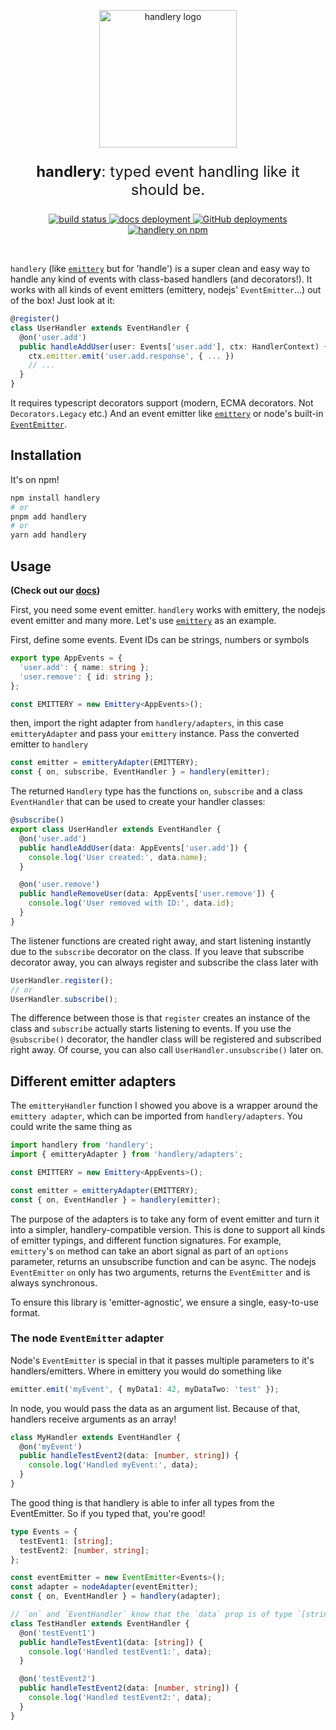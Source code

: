 <p align="center">
  <a href="https://github.com/janis-me/handlery" target="_blank" rel="noopener noreferrer">
    <img width="220px" src="https://handlery.dev/handlery-logo.png" alt="handlery logo">
  </a>
</p>
<p align="center" style="font-size: 1.5rem;">
  <b>handlery</b>: typed event handling like it should be.
</p>
<p align="center">
  <a href="https://handlery.dev">
    <img src="https://img.shields.io/badge/Documentation-online-blue" alt="build status">
  </a>
  <a href="https://app.netlify.com/sites/handlery/deploys">
    <img alt="docs deployment" src="https://img.shields.io/netlify/c3cdf58b-607b-46d3-8bb5-ac3d94070850?style=flat&logo=netlify&label=docs">
  </a>
  <a href="https://github.com/janis-me/handlery/deployments">
    <img alt="GitHub deployments" src="https://img.shields.io/github/deployments/janis-me/handlery/prod?logo=github&label=build">
  </a>
  <a href="https://npmjs.com/package/handlery">
    <img alt="handlery on npm" src="https://img.shields.io/npm/v/handlery?label=npm&labelColor=orange&color=grey">
  </a>
</p>
<br/>

`handlery` (like [`emittery`](https://github.com/sindresorhus/emittery) but for 'handle') is a super clean and easy way to handle any kind of events with class-based handlers (and decorators!). It works with all kinds of event emitters (emittery, nodejs' `EventEmitter`...) out of the box! Just look at it:

```ts
@register()
class UserHandler extends EventHandler {
  @on('user.add')
  public handleAddUser(user: Events['user.add'], ctx: HandlerContext) {
    ctx.emitter.emit('user.add.response', { ... })
    // ...
  }
}
```

It requires typescript decorators support (modern, ECMA decorators. Not `Decorators.Legacy` etc.) And an event emitter like [`emittery`](https://github.com/sindresorhus/emittery) or node's built-in [`EventEmitter`](https://nodejs.org/api/events.html).

## Installation

It's on npm!

```bash
npm install handlery
# or
pnpm add handlery
# or
yarn add handlery
```

## Usage

**(Check out our [docs](https://handlery.dev))**

First, you need some event emitter. `handlery` works with emittery, the nodejs event emitter and many more. Let's use [`emittery`](https://github.com/sindresorhus/emittery) as an example.

First, define some events. Event IDs can be strings, numbers or symbols

```ts
export type AppEvents = {
  'user.add': { name: string };
  'user.remove': { id: string };
};

const EMITTERY = new Emittery<AppEvents>();
```

then, import the right adapter from `handlery/adapters`, in this case `emitteryAdapter` and pass your `emittery` instance. Pass the converted emitter to `handlery`

```ts
const emitter = emitteryAdapter(EMITTERY);
const { on, subscribe, EventHandler } = handlery(emitter);
```

The returned `Handlery` type has the functions `on`, `subscribe` and a class `EventHandler` that can be used to create your handler classes:

```ts
@subscribe()
export class UserHandler extends EventHandler {
  @on('user.add')
  public handleAddUser(data: AppEvents['user.add']) {
    console.log('User created:', data.name);
  }

  @on('user.remove')
  public handleRemoveUser(data: AppEvents['user.remove']) {
    console.log('User removed with ID:', data.id);
  }
}
```

The listener functions are created right away, and start listening instantly due to the `subscribe` decorator on the class. If you leave that subscribe decorator away, you can always register and subscribe the class later with

```ts
UserHandler.register();
// or
UserHandler.subscribe();
```

The difference between those is that `register` creates an instance of the class and `subscribe` actually starts listening to events.
If you use the `@subscribe()` decorator, the handler class will be registered and subscribed right away. Of course, you can also call `UserHandler.unsubscribe()` later on.

## Different emitter adapters

The `emitteryHandler` function I showed you above is a wrapper around the `emittery adapter`, which can be imported from `handlery/adapters`. You could write the same thing as

```ts
import handlery from 'handlery';
import { emitteryAdapter } from 'handlery/adapters';

const EMITTERY = new Emittery<AppEvents>();

const emitter = emitteryAdapter(EMITTERY);
const { on, EventHandler } = handlery(emitter);
```

The purpose of the adapters is to take any form of event emitter and turn it into a simpler, handlery-compatible version. This is done to support all kinds of emitter typings, and different function signatures. For example, `emittery`'s `on` method can take an abort signal as part of an `options` parameter, returns an unsubscribe function and can be async. The nodejs `EventEmitter` `on` only has two arguments, returns the `EventEmitter` and is always synchronous.

To ensure this library is 'emitter-agnostic', we ensure a single, easy-to-use format.

### The node `EventEmitter` adapter

Node's `EventEmitter` is special in that it passes multiple parameters to it's handlers/emitters. Where in emittery you would do something like

```ts
emitter.emit('myEvent', { myData1: 42, myDataTwo: 'test' });
```

In node, you would pass the data as an argument list. Because of that, handlers receive arguments as an array!

```ts
class MyHandler extends EventHandler {
  @on('myEvent')
  public handleTestEvent2(data: [number, string]) {
    console.log('Handled myEvent:', data);
  }
}
```

The good thing is that handlery is able to infer all types from the EventEmitter. So if you typed that, you're good!

```ts
type Events = {
  testEvent1: [string];
  testEvent2: [number, string];
};

const eventEmitter = new EventEmitter<Events>();
const adapter = nodeAdapter(eventEmitter);
const { on, EventHandler } = handlery(adapter);

// `on` and `EventHandler` know that the `data` prop is of type `[string]` or `[string, number]`.
class TestHandler extends EventHandler {
  @on('testEvent1')
  public handleTestEvent1(data: [string]) {
    console.log('Handled testEvent1:', data);
  }

  @on('testEvent2')
  public handleTestEvent2(data: [number, string]) {
    console.log('Handled testEvent2:', data);
  }
}
```
